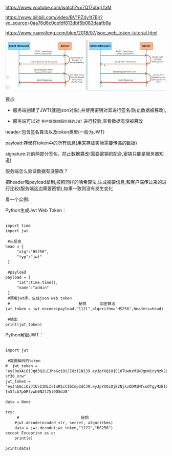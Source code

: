 
https://www.youtube.com/watch?v=7Q17ubqLfaM

https://www.bilibili.com/video/BV1PZ4y1t7Bj/?vd_source=0aa76d6c0cefdf813dbf5b083daafb6a

https://www.ruanyifeng.com/blog/2018/07/json_web_token-tutorial.html



![img.png](img.png)

要点:

- 服务端创建了JWT(就是json对象),并使用密钥对其进行签名(防止数据被篡改),

- 服务端可以对 `客户端发向服务端的JWT` 进行校验,查看数据有没被篡改


header:包含签名算法以及token类型(一般为JWT)

payload:存储在token中的所有信息(用来存放实际需要传递的数据)

signature:对前两部分签名，防止数据篡改(需要密钥的配合,密钥只能是服务器知道)

服务端怎么验证数据有没篡改？

把header和payload拿到,按照同样的哈希算法,生成摘要信息,和客户端传过来的进行比较(服务端这边需要密钥),如果一致则没有发生变化



看一个实例:

Python生成Jwt Web Token：

```shell

import time
import jwt

 #头信息
head = {
     "alg":"HS256",
     "typ":"jwt"
 }

 #payload
payload = {
     "iat":time.time(),
     "name":"admin"
 }
 #调用jwt库，生成json web token
 #                              秘钥      加密算法
jwt_token = jwt.encode(payload,"1121",algorithm="HS256",headers=head)

 #输出
print(jwt_token)

```

Python解密JWT：

```shell

import jwt

 #需要解码的token
#  jwt_token = "eyJ0eXAiOiJqd3QiLCJhbGciOiJIUzI1NiJ9.eyJpYXQiOjE1OTUwNzM1NDguNjcyNzk2LCJuYW1lIjoiYWRtaW4ifQ.m_f32qmeuFTCugdPBfMA1jGmpkXWoI3Vjt-sY30_xrw"
jwt_token = "eyJhbGciOiJIUzI1NiIsInR5cCI6Imp3dCJ9.eyJpYXQiOjE2NjkzODM1MTcuOTgyMzE1LCJuYW1lIjoiYWRtaW4ifQ.rvpMR39gz73ewSU-fmSfcb7pGRfvwh0N2t75l9OSdJ8"

data = None

try:
     #                           秘钥
    #jwt.decode(ncoded_str, secret, algorithms)
    data = jwt.decode(jwt_token,"1121","HS256")
except Exception as e:
    print(e)

print(data)
```





